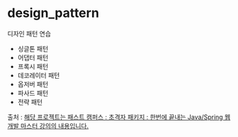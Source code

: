# design_pattern
디자인 패턴 연습

- 싱글톤 패턴
- 어댑터 패턴
- 프록시 패턴
- 데코레이터 패턴
- 옵저버 패턴
- 파사드 패턴
- 전략 패턴


출처 : [해당 프로젝트는 패스트 캠퍼스 : 초격자 패키지 : 한번에 끝내는 Java/Spring 웹 개발 마스터 강의의 내용입니다. ](https://github.com/steve-developer/fastcampus-springboot-introduction)

